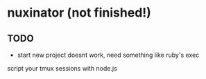 # nuxinator (not finished!)

## TODO

* start new project doesnt work, need something like ruby's exec

script your tmux sessions with node.js

